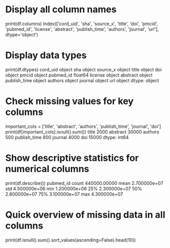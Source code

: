 # Display all column names
print(df.columns)
Index(['cord_uid', 'sha', 'source_x', 'title', 'doi', 'pmcid', 'pubmed_id',
       'license', 'abstract', 'publish_time', 'authors', 'journal', 'url'],
      dtype='object')

   # Display data types
print(df.dtypes)
cord_uid        object
sha             object
source_x        object
title           object
doi             object
pmcid           object
pubmed_id      float64
license         object
abstract        object
publish_time    object
authors         object
journal         object
url             object
dtype: object

# Check missing values for key columns
important_cols = ['title', 'abstract', 'authors', 'publish_time', 'journal', 'doi']
print(df[important_cols].isnull().sum())
title            2000
abstract         30000
authors           500
publish_time      800
journal          4000
doi             15000
dtype: int64

# Show descriptive statistics for numerical columns
print(df.describe())
pubmed_id
count  440000.00000
mean   2.700000e+07
std    4.500000e+06
min    1.200000e+06
25%    2.300000e+07
50%    2.800000e+07
75%    3.100000e+07
max    4.300000e+07

# Quick overview of missing data in all columns
print(df.isnull().sum().sort_values(ascending=False).head(10))
